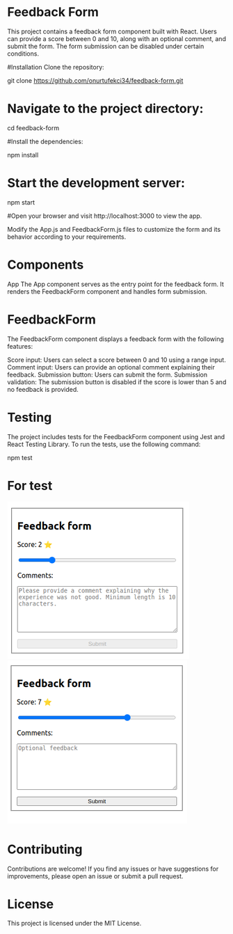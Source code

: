 # Feedback Form
This project contains a feedback form component built with React. Users can provide a score between 0 and 10, along with an optional comment, and submit the form. The form submission can be disabled under certain conditions.

#Installation
Clone the repository:


git clone https://github.com/onurtufekci34/feedback-form.git

# Navigate to the project directory:

cd feedback-form

#Install the dependencies:

npm install

# Start the development server:


npm start

#Open your browser and visit http://localhost:3000 to view the app.

Modify the App.js and FeedbackForm.js files to customize the form and its behavior according to your requirements.

# Components
App
The App component serves as the entry point for the feedback form. It renders the FeedbackForm component and handles form submission.

# FeedbackForm
The FeedbackForm component displays a feedback form with the following features:

Score input: Users can select a score between 0 and 10 using a range input.
Comment input: Users can provide an optional comment explaining their feedback.
Submission button: Users can submit the form.
Submission validation: The submission button is disabled if the score is lower than 5 and no feedback is provided.

# Testing
The project includes tests for the FeedbackForm component using Jest and React Testing Library. To run the tests, use the following command:

npm test

# For test

![First](test1.png)
![Second](test2.png)


# Contributing
Contributions are welcome! If you find any issues or have suggestions for improvements, please open an issue or submit a pull request.

# License
This project is licensed under the MIT License.

